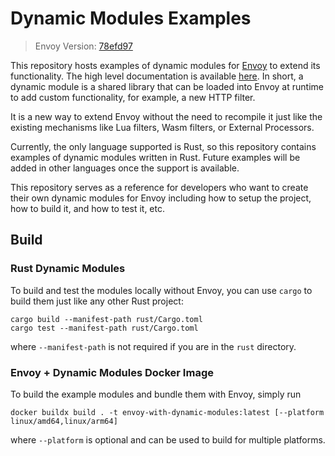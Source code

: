 # Dynamic Modules Examples

> Envoy Version: [78efd97]

This repository hosts examples of dynamic modules for [Envoy] to extend its functionality.
The high level documentation is available [here][High Level Doc]. In short, a dynamic module is a shared library
that can be loaded into Envoy at runtime to add custom functionality, for example, a new HTTP filter.

It is a new way to extend Envoy without the need to recompile it just like the existing mechanisms
like Lua filters, Wasm filters, or External Processors.

Currently, the only language supported is Rust, so this repository contains examples of dynamic modules written in Rust.
Future examples will be added in other languages once the support is available.

This repository serves as a reference for developers who want to create their own dynamic modules for Envoy including
how to setup the project, how to build it, and how to test it, etc.

## Build

### Rust Dynamic Modules

To build and test the modules locally without Envoy, you can use `cargo` to build them just like any other Rust project:

```
cargo build --manifest-path rust/Cargo.toml
cargo test --manifest-path rust/Cargo.toml
```

where `--manifest-path` is not required if you are in the `rust` directory.

### Envoy + Dynamic Modules Docker Image

To build the example modules and bundle them with Envoy, simply run

```
docker buildx build . -t envoy-with-dynamic-modules:latest [--platform linux/amd64,linux/arm64]
```

where `--platform` is optional and can be used to build for multiple platforms.

[78efd97]: https://github.com/envoyproxy/envoy/tree/78efd97
[Envoy]: https://github.com/envoyproxy/envoy
[High Level Doc]: https://www.envoyproxy.io/docs/envoy/latest/intro/arch_overview/advanced/dynamic_modules
